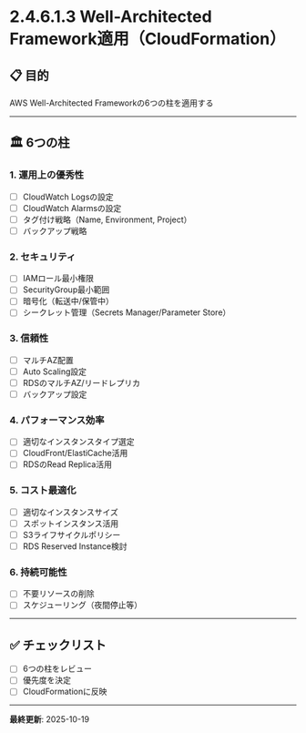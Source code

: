 # 2.4.6.1.3 Well-Architected Framework適用（CloudFormation）

## 📋 目的

AWS Well-Architected Frameworkの6つの柱を適用する

---

## 🏛️ 6つの柱

### 1. 運用上の優秀性
- [ ] CloudWatch Logsの設定
- [ ] CloudWatch Alarmsの設定
- [ ] タグ付け戦略（Name, Environment, Project）
- [ ] バックアップ戦略

### 2. セキュリティ
- [ ] IAMロール最小権限
- [ ] SecurityGroup最小範囲
- [ ] 暗号化（転送中/保管中）
- [ ] シークレット管理（Secrets Manager/Parameter Store）

### 3. 信頼性
- [ ] マルチAZ配置
- [ ] Auto Scaling設定
- [ ] RDSのマルチAZ/リードレプリカ
- [ ] バックアップ設定

### 4. パフォーマンス効率
- [ ] 適切なインスタンスタイプ選定
- [ ] CloudFront/ElastiCache活用
- [ ] RDSのRead Replica活用

### 5. コスト最適化
- [ ] 適切なインスタンスサイズ
- [ ] スポットインスタンス活用
- [ ] S3ライフサイクルポリシー
- [ ] RDS Reserved Instance検討

### 6. 持続可能性
- [ ] 不要リソースの削除
- [ ] スケジューリング（夜間停止等）

---

## ✅ チェックリスト

- [ ] 6つの柱をレビュー
- [ ] 優先度を決定
- [ ] CloudFormationに反映

---

**最終更新**: 2025-10-19

